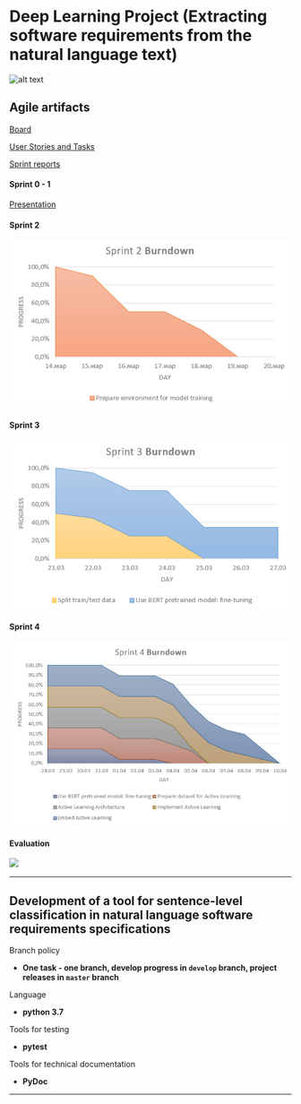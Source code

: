 # Deep Learning Project (Extracting software requirements from the natural language text)

![alt text](https://sun1-92.userapi.com/c845417/v845417961/18db8/3ahGJUU5Y54.jpg?ava=1 "Innopolis University")



## Agile artifacts

[Board](https://github.com/StepanU/deep_learning_project/projects/1)

[User Stories and Tasks](https://github.com/StepanU/deep_learning_project/issues)

[Sprint reports](https://drive.google.com/drive/folders/1uWPXtNLrJg45RR8LKI2ix-UPr1Nb8qWO?usp=sharing)

#### Sprint 0 - 1
[Presentation](https://docs.google.com/presentation/d/1TcYh_MBR9UGKt89rxWrKTFygNzyb4x9bZRcgMkH5jVQ/edit?usp=sharing)

#### Sprint 2
![Sprint 2 Burndown](/images/sprint2-burndown.png)

#### Sprint 3
![Sprint 3 Burndown](/images/sprint3-burndown.png)

#### Sprint 4
![Sprint 4 Burndown](/images/sprint4-burndown.png)

#### Evaluation
![](https://docs.google.com/spreadsheets/d/e/2PACX-1vSHDLY6gFINy8nBgLJb81mLj9IkczivmAyML4zdw_dxAN6vNRxIOuSpkBkKgUA4ixQG_P8MFCwEXwbY/pubchart?oid=821744637&format=image[])

***

## Development of a tool for sentence-level classification in natural language software requirements specifications

Branch policy
* **One task - one branch, develop progress in `develop` branch, project releases in `master` branch**

Language 
* **python 3.7**

Tools for testing
* **pytest**
 
Tools for technical documentation
* **PyDoc**

***
